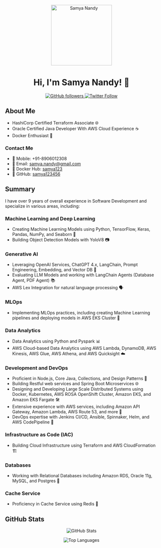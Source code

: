 

<!-- Header Section -->
<p align="center">
  <img src="https://pbs.twimg.com/profile_images/1629174217743941632/4CySIi2d_400x400.jpg" alt="Samya Nandy" width="200">
</p>

<div class="container">

  <h1 align="center">Hi, I'm Samya Nandy! 👋</h1>

  <p align="center">
    <a href="https://github.com/samya123456">
      <img alt="GitHub followers" src="https://img.shields.io/github/followers/samya123456?label=Follow&style=social">
    </a>
    <a href="https://twitter.com/SamyaNandy">
      <img alt="Twitter Follow" src="https://img.shields.io/twitter/follow/SamyaNandy?style=social">
    </a>
  </p>

  ## About Me

  - HashiCorp Certified Terraform Associate 🌐
  - Oracle Certified Java Developer With AWS Cloud Experience ☕
  - Docker Enthusiast 🐳

  ### Contact Me

  - 📱 Mobile: +91-8906012308
  - 📧 Email: samya.nandy@gmail.com
  - 🐋 Docker Hub: [samya123](https://hub.docker.com/u/samya123)
  - 🚀 GitHub: [samya123456](https://github.com/samya123456)

  ## Summary

  I have over 9 years of overall experience in Software Development and specialize in various areas, including:

  ### Machine Learning and Deep Learning

  - Creating Machine Learning Models using Python, TensorFlow, Keras, Pandas, NumPy, and Seaborn 🧠
  - Building Object Detection Models with YoloV8 📷

  ### Generative AI

  - Leveraging OpenAI Services, ChatGPT 4.x, LangChain, Prompt Engineering, Embedding, and Vector DB 🤖
  - Evaluating LLM Models and working with LangChain Agents (Database Agent, PDF Agent) 📚
  - AWS Lex Integration for natural language processing 🗣️

  ### MLOps

  - Implementing MLOps practices, including creating Machine Learning pipelines and deploying models in AWS EKS Cluster 🚀

  ### Data Analytics

  - Data Analytics using Python and Pyspark 📊
  - AWS Cloud-based Data Analytics using AWS Lambda, DynamoDB, AWS Kinesis, AWS Glue, AWS Athena, and AWS Quicksight ☁️

  ### Development and DevOps

  - Proficient in Node.js, Core Java, Collections, and Design Patterns 🚀
  - Building Restful web services and Spring Boot Microservices 🌐
  - Designing and Developing Large Scale Distributed Systems using Docker, Kubernetes, AWS ROSA OpenShift Cluster, Amazon EKS, and Amazon EKS Fargate 🛠️
  - Extensive experience with AWS services, including Amazon API Gateway, Amazon Lambda, AWS Route 53, and more 🌟
  - DevOps expertise with Jenkins CI/CD, Ansible, Spinnaker, Helm, and AWS CodePipeline 🚀

  ### Infrastructure as Code (IAC)

  - Building Cloud Infrastructure using Terraform and AWS CloudFormation 🏗️

  ### Databases

  - Working with Relational Databases including Amazon RDS, Oracle 11g, MySQL, and Postgres 🎲

  ### Cache Service

  - Proficiency in Cache Service using Redis 🚀

  ## GitHub Stats

<p align="center">
  <img src="https://github-readme-stats.vercel.app/api?username=samya123456&show_icons=true&theme=dark" alt="GitHub Stats">
</p>

<p align="center">
  <img src="https://github-readme-stats.vercel.app/api/top-langs/?username=samya123456&theme=dark" alt="Top Languages">
</p>

</div>
